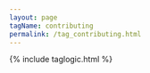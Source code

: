 ```yaml
---
layout: page
tagName: contributing
permalink: /tag_contributing.html
---
```


{% include taglogic.html %}